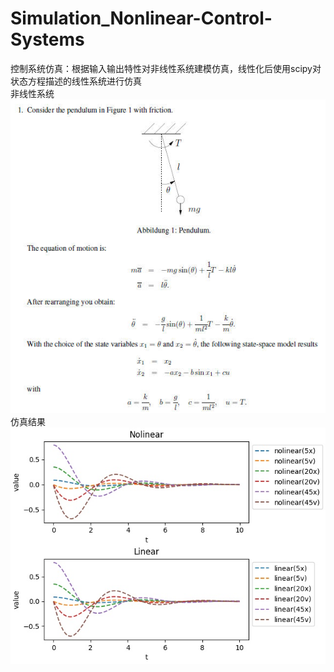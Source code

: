 # Simulation_Nonlinear-Control-Systems
控制系统仿真：根据输入输出特性对非线性系统建模仿真，线性化后使用scipy对状态方程描述的线性系统进行仿真  
非线性系统  
![image](https://github.com/wangjunhe8127/Simulation_Nonlinear-Control-Systems/blob/main/files/task.jpg)  
仿真结果  
![image](https://github.com/wangjunhe8127/Simulation_Nonlinear-Control-Systems/blob/main/files/pic.jpg)  
